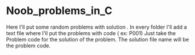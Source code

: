 # Noob_problems_in_C
Here I'll put some random problems with solution . 
In every folder I'll add a text file where I'll put the problems with code ( ex: P001)
Just take the Problem code for the solution of the problem. 
The solution file name will be the problem code.
